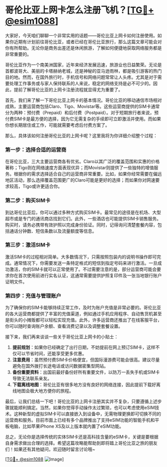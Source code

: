 # 哥伦比亚上网卡怎么注册飞机？[[TG💪+ @esim1088](https://t.me/s/esim1088)]

大家好，今天咱们聊聊一个非常实用的话题——哥伦比亚上网卡如何注册使用。如果你近期有计划前往哥伦比亚，或者已经在哥伦比亚旅行，那么这篇文章可能会对你有所帮助。无论你是商务出差还是休闲旅游，了解如何便捷地获取网络服务都是非常重要的。

哥伦比亚作为一个南美洲国家，近年来经济发展迅速，旅游业也日益繁荣。无论是首都波哥大、美丽的卡塔赫纳老城，还是神秘的亚马逊雨林，都是吸引游客的热门目的地。然而，在国外旅行时，手机信号和网络问题常常让人头疼。尤其是对于需要处理工作事务或与家人保持联系的人来说，稳定的网络支持是必不可少的。因此，提前了解哥伦比亚的上网卡注册流程就显得尤为重要了。

首先，我们来了解一下哥伦比亚上网卡的基本情况。哥伦比亚的移动通信市场相对成熟，主要运营商包括Claro、Tigo、Movistar等。这些运营商提供的SIM卡通常分为两种：预付费（Prepaid）和后付费（Postpaid）。对于短期旅行者来说，预付费SIM卡是最方便的选择，因为它无需复杂的手续即可立即激活并使用。而如果你想长期居住或工作，可能就需要考虑后付费方案了。

那么，具体该如何注册哥伦比亚的上网卡呢？这里我将为你详细介绍整个过程：

### 第一步：选择合适的运营商
在哥伦比亚，三大主要运营商各有优劣。Claro以其广泛的覆盖范围和实惠的价格著称；Tigo则在网络速度方面表现优异；而Movistar则提供了一些独特的增值服务。根据你的需求选择适合自己的运营商非常重要。比如，如果你经常需要在偏远地区活动，那么选择覆盖范围更广的Claro可能是更好的选择；而如果你对网速要求较高，Tigo或许更适合你。

### 第二步：购买SIM卡
到达哥伦比亚后，你可以通过多种方式购买SIM卡。最常见的途径是在机场、大型超市或是专门的通讯商店找到它们。此外，一些酒店也可能提供SIM卡销售服务。购买时，请务必携带有效护照以完成身份验证。同时，记得询问清楚套餐内容，包括通话分钟数、短信条数以及流量额度等信息。

### 第三步：激活SIM卡
激活SIM卡的过程相对简单。大多数情况下，只需按照包装内的说明书操作即可完成。通常情况下，你需要发送一条特定格式的短信到指定号码来进行激活。一旦成功激活，你的SIM卡就可以正常使用了。不过需要注意的是，部分运营商可能会要求你在首次使用前进行实名认证，这通常需要提供护照复印件及一张当地银行账户证明文件。

### 第四步：充值与管理账户
为了确保你的SIM卡能够持续正常工作，及时为账户充值是非常必要的。哥伦比亚的各大运营商都提供了丰富的充值渠道，例如通过手机应用程序、自动售货机甚至是街头的小摊贩都可以轻松实现充值。此外，许多运营商还推出了在线客服平台，你可以随时查询账户余额、查看消费记录以及调整套餐设置。

接下来，我们再来谈谈一些关于哥伦比亚上网卡的小贴士：

1. **提前规划**：如果你已经确定了出行日期，不妨提前在网上预订SIM卡，这样不仅可以节省时间，还能享受更多优惠。
2. **注意费用**：虽然预付费SIM卡价格便宜，但国际漫游费可能会很高。建议尽量避免在国外拨打长途电话或访问数据密集型网站。
3. **备份重要资料**：出国前最好备份好所有重要文件，以防万一丢失手机或SIM卡导致无法联系亲友。
4. **下载离线地图**：哥伦比亚有很多地方没有良好的网络连接，因此提前下载好离线地图会极大地方便你的旅程。

最后，让我们总结一下吧！哥伦比亚的上网卡注册其实并不复杂，只要遵循上述步骤就能顺利搞定。当然，如果你觉得手动操作太过繁琐，也可以考虑使用eSIM技术。这种新型的虚拟SIM卡可以直接嵌入到设备中，无需物理更换即可切换不同的运营商和服务。目前市面上已经有多个品牌推出了支持eSIM功能的智能手机和平板电脑，比如苹果iPhone XS及以上版本就内置了eSIM功能。

总之，无论你是选择传统的实体SIM卡还是高科技含量的eSIM卡，关键是要根据自身需求做出合理的选择。希望这篇攻略能帮助到即将踏上哥伦比亚之旅的朋友们！如果还有其他疑问，欢迎随时留言讨论哦~

[[TG💪+ @esim1088](https://t.me/s/esim1088) ![Image](https://i.postimg.cc/4NQfJmqS/Snipaste-2025-05-13-00-14-12.png)]